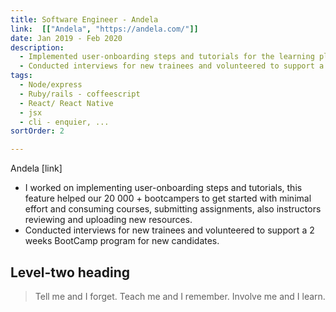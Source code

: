 ```yaml
---
title: Software Engineer - Andela
link:  [["Andela", "https://andela.com/"]]
date: Jan 2019 - Feb 2020
description: 
  - Implemented user-onboarding steps and tutorials for the learning platform, the feature helped our  20 000 + bootcampers to get started with minimal effort, also made the e2e test more robust by covering not tested features.
  - Conducted interviews for new trainees and volunteered to support a 2 weeks BootCamp program for new candidates.
tags:
  - Node/express
  - Ruby/rails - coffeescript
  - React/ React Native
  - jsx
  - cli - enquier, ...
sortOrder: 2

---
```


<!-- # Software Engineer     Jan 2019 - Feb 2020 -->

Andela [link]

- I worked on implementing user-onboarding steps and tutorials, this feature helped our  20 000 + bootcampers to get started with minimal effort and consuming courses, submitting assignments, also instructors reviewing and uploading new resources.
- Conducted interviews for new trainees and volunteered to support a 2 weeks BootCamp program for new candidates.


## Level-two heading

> Tell me and I forget. Teach me and I remember. Involve me and I learn.

